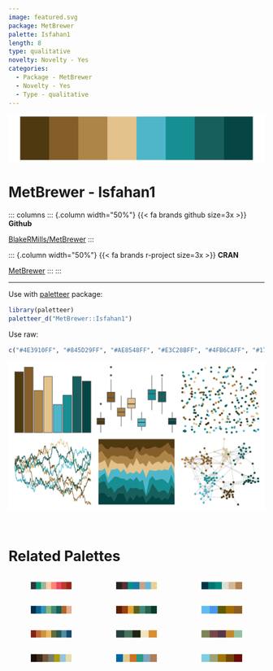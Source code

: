 ```yaml
---
image: featured.svg
package: MetBrewer
palette: Isfahan1
length: 8
type: qualitative
novelty: Novelty - Yes
categories:
  - Package - MetBrewer
  - Novelty - Yes
  - Type - qualitative
---
```


![](featured.svg)

# MetBrewer - Isfahan1 

::: columns
::: {.column width="50%"}
{{< fa brands github size=3x >}}
**Github**

[BlakeRMills/MetBrewer](https://github.com/BlakeRMills/MetBrewer)
:::

::: {.column width="50%"}
{{< fa brands r-project size=3x >}}
**CRAN**

[MetBrewer](https://CRAN.R-project.org/package=MetBrewer)
:::
:::

<hr> 

Use with [paletteer](https://emilhvitfeldt.github.io/paletteer/) package:

```r
library(paletteer)
paletteer_d("MetBrewer::Isfahan1")
```

Use raw:

```r
c("#4E3910FF", "#845D29FF", "#AE8548FF", "#E3C28BFF", "#4FB6CAFF", "#178F92FF", "#175F5DFF", "#054544FF")
``` 

![](examples.svg) 

<br>

# Related Palettes

<div class="list" style="display: grid; grid-template-columns: auto auto auto;"> <figure class="figure">
<a href="../../awtools/a_palette/"> <img src="../../awtools/a_palette/featured.svg" style="width: 100%;" class="figure-img"></a>
</figure> <figure class="figure">
<a href="../../ghibli/MarnieMedium1/"> <img src="../../ghibli/MarnieMedium1/featured.svg" style="width: 100%;" class="figure-img"></a>
</figure> <figure class="figure">
<a href="../../beyonce/X33/"> <img src="../../beyonce/X33/featured.svg" style="width: 100%;" class="figure-img"></a>
</figure> <figure class="figure">
<a href="../../beyonce/X40/"> <img src="../../beyonce/X40/featured.svg" style="width: 100%;" class="figure-img"></a>
</figure> <figure class="figure">
<a href="../../MetBrewer/Degas/"> <img src="../../MetBrewer/Degas/featured.svg" style="width: 100%;" class="figure-img"></a>
</figure> <figure class="figure">
<a href="../../fishualize/Hamulon_plumieri/"> <img src="../../fishualize/Hamulon_plumieri/featured.svg" style="width: 100%;" class="figure-img"></a>
</figure> <figure class="figure">
<a href="../../MetBrewer/Tiepolo/"> <img src="../../MetBrewer/Tiepolo/featured.svg" style="width: 100%;" class="figure-img"></a>
</figure> <figure class="figure">
<a href="../../lisa/GiorgiodeChirico/"> <img src="../../lisa/GiorgiodeChirico/featured.svg" style="width: 100%;" class="figure-img"></a>
</figure> <figure class="figure">
<a href="../../fishualize/Epinephelus_marginatus/"> <img src="../../fishualize/Epinephelus_marginatus/featured.svg" style="width: 100%;" class="figure-img"></a>
</figure> <figure class="figure">
<a href="../../yarrr/ohbrother/"> <img src="../../yarrr/ohbrother/featured.svg" style="width: 100%;" class="figure-img"></a>
</figure> <figure class="figure">
<a href="../../NatParksPalettes/Yellowstone/"> <img src="../../NatParksPalettes/Yellowstone/featured.svg" style="width: 100%;" class="figure-img"></a>
</figure> <figure class="figure">
<a href="../../fishualize/Histiophryne_psychedelica/"> <img src="../../fishualize/Histiophryne_psychedelica/featured.svg" style="width: 100%;" class="figure-img"></a>
</figure> 
</div>
